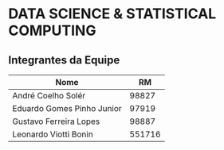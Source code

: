 # DATA SCIENCE & STATISTICAL COMPUTING

## Integrantes da Equipe

|         Nome                  |  RM    |
|-------------------------------|--------|
|André Coelho Solér             |98827   |
|Eduardo Gomes Pinho Junior     |97919   |
|Gustavo Ferreira Lopes         |98887   |
|Leonardo Viotti Bonin          |551716  |
